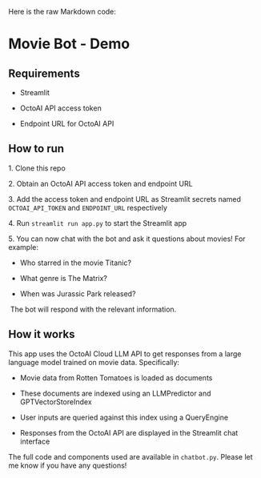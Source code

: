 
Here is the raw Markdown code:

# Movie Bot - Demo

## Requirements

- Streamlit

- OctoAI API access token  

- Endpoint URL for OctoAI API

## How to run

1\. Clone this repo

2\. Obtain an OctoAI API access token and endpoint URL

3\. Add the access token and endpoint URL as Streamlit secrets named `OCTOAI_API_TOKEN` and `ENDPOINT_URL` respectively

4\. Run `streamlit run app.py` to start the Streamlit app

5\. You can now chat with the bot and ask it questions about movies! For example:

- Who starred in the movie Titanic?

- What genre is The Matrix?

- When was Jurassic Park released?

 The bot will respond with the relevant information.

## How it works

This app uses the OctoAI Cloud LLM API to get responses from a large language model trained on movie data. Specifically:

- Movie data from Rotten Tomatoes is loaded as documents

- These documents are indexed using an LLMPredictor and GPTVectorStoreIndex

- User inputs are queried against this index using a QueryEngine  

- Responses from the OctoAI API are displayed in the Streamlit chat interface

The full code and components used are available in `chatbot.py`. Please let me know if you have any questions!
